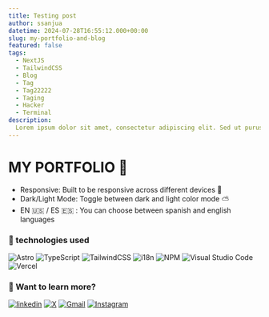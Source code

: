 ```yaml
---
title: Testing post 
author: ssanjua
datetime: 2024-07-28T16:55:12.000+00:00
slug: my-portfolio-and-blog
featured: false
tags:
  - NextJS
  - TailwindCSS
  - Blog
  - Tag
  - Tag22222
  - Taging
  - Hacker
  - Terminal
description:
  Lorem ipsum dolor sit amet, consectetur adipiscing elit. Sed ut purus eget sapien.
---
```


# MY PORTFOLIO 🌟

- Responsive: Built to be responsive across different devices 📲
- Dark/Light Mode: Toggle between dark and light color mode ⛅
- EN 🇺🇸 / ES 🇪🇸 : You can choose between spanish and english languages


### 🚀 technologies used

![Astro](https://img.shields.io/badge/astro-%232C2052.svg?style=for-the-badge&logo=astro&logoColor=white) ![TypeScript](https://img.shields.io/badge/typescript-%23007ACC.svg?style=for-the-badge&logo=typescript&logoColor=white) ![TailwindCSS](https://img.shields.io/badge/tailwindcss-%2338B2AC.svg?style=for-the-badge&logo=tailwind-css&logoColor=white) ![i18n](https://img.shields.io/badge/i18n-7D4698?style=for-the-badge&) ![NPM](https://img.shields.io/badge/NPM-%23CB3837.svg?style=for-the-badge&logo=npm&logoColor=white) ![Visual Studio Code](https://img.shields.io/badge/Visual%20Studio%20Code-0078d7.svg?style=for-the-badge&logo=visual-studio-code&logoColor=white) ![Vercel](https://img.shields.io/badge/vercel-%23000000.svg?style=for-the-badge&logo=vercel&logoColor=white)


### 👀 Want to learn more?

[![linkedin](https://img.shields.io/badge/linkedin-0A66C2?style=for-the-badge&logo=linkedin&logoColor=white)](https://www.linkedin.com/in/paupallares/) [![X](https://img.shields.io/badge/X-%23000000.svg?style=for-the-badge&logo=X&logoColor=white)](https://twitter.com/pupipallares) [![Gmail](https://img.shields.io/badge/Gmail-D14836?style=for-the-badge&logo=gmail&logoColor=white)](ppaupallares@gmail.com) [![Instagram](https://img.shields.io/badge/Instagram-%23E4405F.svg?style=for-the-badge&logo=Instagram&logoColor=white)](www.instagram.com/ppupipallares) 
